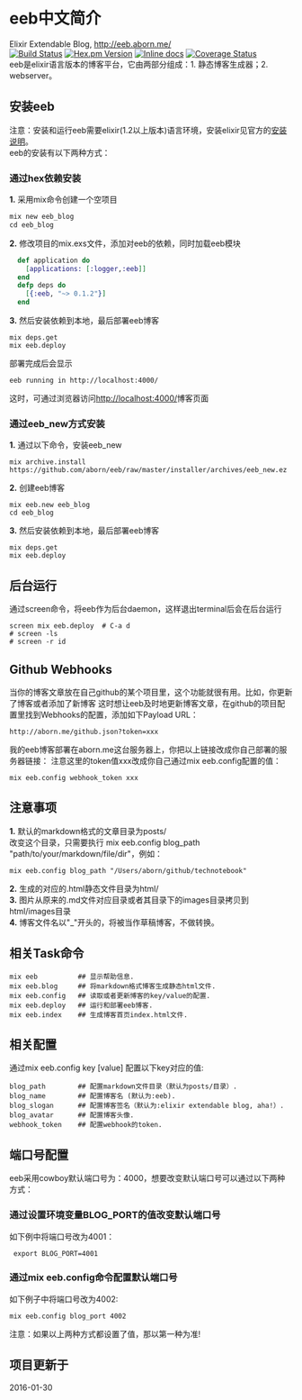 # eeb中文简介
Elixir Extendable Blog, http://eeb.aborn.me/  
[![Build Status](https://travis-ci.org/aborn/eeb.svg)](https://travis-ci.org/aborn/eeb)
[![Hex.pm Version](http://img.shields.io/hexpm/v/eeb.svg?style=flat)](https://hex.pm/packages/eeb)
[![Inline docs](http://inch-ci.org/github/aborn/eeb.svg)](http://inch-ci.org/github/aborn/eeb)
[![Coverage Status](https://coveralls.io/repos/aborn/eeb/badge.svg?branch=master&service=github)](https://coveralls.io/github/aborn/eeb?branch=master)   
eeb是elixir语言版本的博客平台，它由两部分组成：1. 静态博客生成器；2. webserver。

## 安装eeb
注意：安装和运行eeb需要elixir(1.2以上版本)语言环境，安装elixir见官方的[安装说明](http://elixir-lang.org/install.html)。  
eeb的安装有以下两种方式：
### 通过hex依赖安装
**1.** 采用mix命令创建一个空项目  
```elixir
mix new eeb_blog
cd eeb_blog
```
**2.** 修改项目的mix.exs文件，添加对eeb的依赖，同时加载eeb模块  
```elixir
  def application do
    [applications: [:logger,:eeb]]
  end
  defp deps do
    [{:eeb, "~> 0.1.2"}]
  end
```
**3.** 然后安装依赖到本地，最后部署eeb博客  
```
mix deps.get
mix eeb.deploy
```
部署完成后会显示  
```
eeb running in http://localhost:4000/
```
这时，可通过浏览器访问[http://localhost:4000/](http://localhost:4000/)博客页面

### 通过eeb_new方式安装
**1.** 通过以下命令，安装eeb_new
```
mix archive.install https://github.com/aborn/eeb/raw/master/installer/archives/eeb_new.ez
```
**2.** 创建eeb博客
```
mix eeb.new eeb_blog
cd eeb_blog
```
**3.** 然后安装依赖到本地，最后部署eeb博客  
```
mix deps.get
mix eeb.deploy
```

## 后台运行
通过screen命令，将eeb作为后台daemon，这样退出terminal后会在后台运行  
```shell
screen mix eeb.deploy  # C-a d
# screen -ls
# screen -r id
```

## Github Webhooks
当你的博客文章放在自己github的某个项目里，这个功能就很有用。比如，你更新了博客或者添加了新博客
这时想让eeb及时地更新博客文章，在github的项目配置里找到Webhooks的配置，添加如下Payload URL：  
```
http://aborn.me/github.json?token=xxx
```
我的eeb博客部署在aborn.me这台服务器上，你把以上链接改成你自己部署的服务器链接：
注意这里的token值xxx改成你自己通过mix eeb.config配置的值：  
```
mix eeb.config webhook_token xxx
```

## 注意事项
**1.** 默认的markdown格式的文章目录为posts/  
改变这个目录，只需要执行 mix eeb.config blog\_path "path/to/your/markdown/file/dir"，例如：  
```
mix eeb.config blog_path "/Users/aborn/github/technotebook"
```
**2.** 生成的对应的.html静态文件目录为html/  
**3.** 图片从原来的.md文件对应目录或者其目录下的images目录拷贝到html/images目录  
**4.** 博客文件名以"_"开头的，将被当作草稿博客，不做转换。

## 相关Task命令
```mix
mix eeb          ## 显示帮助信息.
mix eeb.blog     ## 将markdown格式博客生成静态html文件.
mix eeb.config   ## 读取或者更新博客的key/value的配置.
mix eeb.deploy   ## 运行和部署eeb博客.
mix eeb.index    ## 生成博客首页index.html文件.
```

## 相关配置
通过mix eeb.config key [value] 配置以下key对应的值:  
```
blog_path        ## 配置markdown文件目录（默认为posts/目录）.
blog_name        ## 配置博客名 (默认为:eeb).
blog_slogan      ## 配置博客签名（默认为:elixir extendable blog, aha!）.
blog_avatar      ## 配置博客头像.
webhook_token    ## 配置webhook的token.
```

## 端口号配置
eeb采用cowboy默认端口号为：4000，想要改变默认端口号可以通过以下两种方式：
### 通过设置环境变量BLOG_PORT的值改变默认端口号
如下例中将端口号改为4001：  
```shell
 export BLOG_PORT=4001
```
### 通过mix eeb.config命令配置默认端口号
如下例子中将端口号改为4002:  
```
mix eeb.config blog_port 4002
```
注意：如果以上两种方式都设置了值，那以第一种为准!

## 项目更新于
2016-01-30

